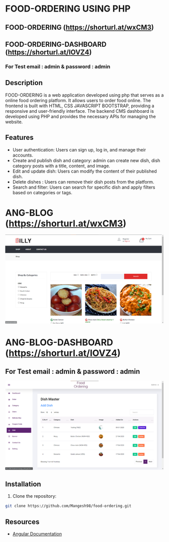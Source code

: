 # FOOD-ORDERING USING PHP
## FOOD-ORDERING (https://shorturl.at/wxCM3)
## FOOD-ORDERING-DASHBOARD (https://shorturl.at/IOVZ4)
### For Test email : admin & password : admin

## Description
FOOD-ORDERING is a web application developed using php that serves as a online food ordering platform. It allows users to order food online. The frontend is built with HTML, CSS JAVASCRIPT BOOTSTRAP, providing a responsive and user-friendly interface. The backend CMS dashboard is developed using PHP and provides the necessary APIs for managing the website.

## Features
- User authentication: Users can sign up, log in, and manage their accounts.
- Create and publish dish and category: admin can create new dish, dish category posts with a title, content, and image.
- Edit and update dish: Users can modify the content of their published dish.
- Delete dishes : Users can remove their dish posts from the platform.
- Search and filter: Users can search for specific dish and apply filters based on categories or tags.

# ANG-BLOG (https://shorturl.at/wxCM3)
![Frontend](https://github.com/Mangesh98/food-ordering/blob/8ff284fc20fe794248c375c25564713eb2bf8741/FOOD-ORDERING/assets/img/front-img/front-end.png) 


# ANG-BLOG-DASHBOARD (https://shorturl.at/IOVZ4)
## For Test email : admin & password : admin
![Backend](https://github.com/Mangesh98/food-ordering/blob/8ff284fc20fe794248c375c25564713eb2bf8741/FOOD-ORDERING/assets/img/front-img/back-end-cms.png)



## Installation

1. Clone the repository:

```bash
git clone https://github.com/Mangesh98/food-ordering.git
```


## Resources

- [Angular Documentation](https://angular.io/docs)
